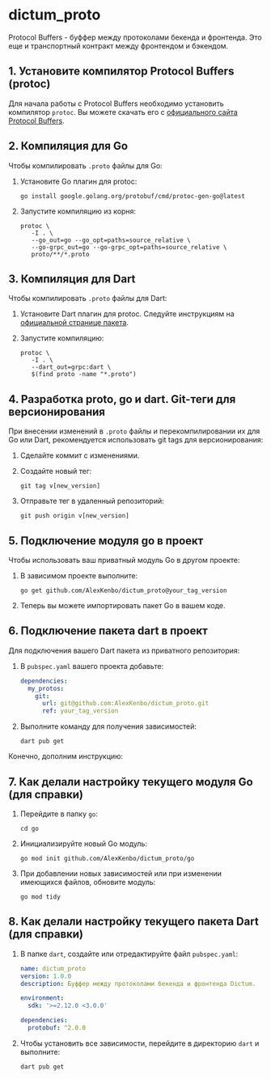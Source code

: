 # dictum_proto
 
Protocol Buffers - буффер между протоколами бекенда и фронтенда.
Это еще и транспортный контракт между фронтендом и бэкендом.

## 1. Установите компилятор Protocol Buffers (protoc)
Для начала работы с Protocol Buffers необходимо установить компилятор `protoc`. Вы можете скачать его с [официального сайта Protocol Buffers](https://github.com/protocolbuffers/protobuf/releases).

## 2. Компиляция для Go
Чтобы компилировать `.proto` файлы для Go:

1. Установите Go плагин для protoc:
   ```
   go install google.golang.org/protobuf/cmd/protoc-gen-go@latest
   ```

2. Запустите компиляцию из корня:
   ```
   protoc \
      -I . \
      --go_out=go --go_opt=paths=source_relative \
      --go-grpc_out=go --go-grpc_opt=paths=source_relative \
      proto/**/*.proto
   ```

## 3. Компиляция для Dart
Чтобы компилировать `.proto` файлы для Dart:

1. Установите Dart плагин для protoc. Следуйте инструкциям на [официальной странице пакета](https://pub.dev/packages/protoc_plugin).

2. Запустите компиляцию:
   ```
   protoc \                                
      -I . \
      --dart_out=grpc:dart \
      $(find proto -name "*.proto")
   ```

## 4. Разработка proto, go и dart. Git-теги для версионирования
При внесении изменений в `.proto` файлы и перекомпилировании их для Go или Dart, рекомендуется использовать git tags для версионирования:

1. Сделайте коммит с изменениями.
2. Создайте новый тег:
   ```
   git tag v[new_version]
   ```

3. Отправьте тег в удаленный репозиторий:
   ```
   git push origin v[new_version]
   ```

## 5. Подключение модуля go в проект
Чтобы использовать ваш приватный модуль Go в другом проекте:

1. В зависимом проекте выполните:
   ```
   go get github.com/AlexKenbo/dictum_proto@your_tag_version
   ```

2. Теперь вы можете импортировать пакет Go в вашем коде.

## 6. Подключение пакета dart в проект
Для подключения вашего Dart пакета из приватного репозитория:

1. В `pubspec.yaml` вашего проекта добавьте:

   ```yaml
   dependencies:
     my_protos:
       git:
         url: git@github.com:AlexKenbo/dictum_proto.git
         ref: your_tag_version
   ```

2. Выполните команду для получения зависимостей:
   ```
   dart pub get
   ```

Конечно, дополним инструкцию:

## 7. Как делали настройку текущего модуля Go (для справки)

1. Перейдите в папку `go`:
   ```
   cd go
   ```

2. Инициализируйте новый Go модуль:
   ```
   go mod init github.com/AlexKenbo/dictum_proto/go
   ```

3. При добавлении новых зависимостей или при изменении имеющихся файлов, обновите модуль:
   ```
   go mod tidy
   ```

## 8. Как делали настройку текущего пакета Dart (для справки)

1. В папке `dart`, создайте или отредактируйте файл `pubspec.yaml`:

    ```yaml
    name: dictum_proto
    version: 1.0.0
    description: Буффер между протоколами бекенда и фронтенда Dictum.

    environment:
      sdk: '>=2.12.0 <3.0.0' 

    dependencies:
      protobuf: ^2.0.0
    ```

2. Чтобы установить все зависимости, перейдите в директорию `dart` и выполните:
   ```
   dart pub get
   ```

